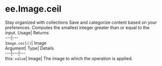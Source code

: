  
#  ee.Image.ceil 
Stay organized with collections  Save and categorize content based on your preferences. 
Computes the smallest integer greater than or equal to the input. Usage| Returns  
---|---  
`Image.ceil()`| Image  
Argument| Type| Details  
---|---|---  
this: `value`| Image| The image to which the operation is applied.  
